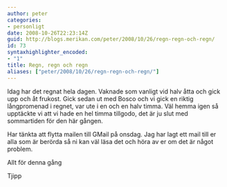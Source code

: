 ```yaml
---
author: peter
categories:
- personligt
date: 2008-10-26T22:23:14Z
guid: http://blogs.merikan.com/peter/2008/10/26/regn-regn-och-regn/
id: 73
syntaxhighlighter_encoded:
- "1"
title: Regn, regn och regn
aliases: ["peter/2008/10/26/regn-regn-och-regn/"]
---
```


Idag har det regnat hela dagen. Vaknade som vanligt vid halv åtta och gick upp och åt frukost. Gick sedan ut med Bosco och vi gick en riktig långpromenad i regnet, var ute i en och en halv timma. Väl hemma igen så upptäckte vi att vi hade en hel timma tillgodo, det är ju slut med sommartiden för den här gången. 

Har tänkta att flytta mailen till GMail på onsdag. Jag har lagt ett mail till er alla som är berörda så ni kan väl läsa det och höra av er om det är något problem. 

Allt för denna gång 

Tjipp
